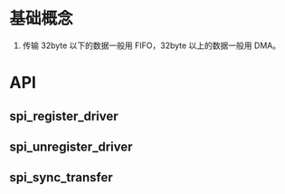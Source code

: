 # 基础概念

1. 传输 32byte 以下的数据一般用 FIFO，32byte 以上的数据一般用 DMA。



# API

## spi_register_driver



## spi_unregister_driver



## spi_sync_transfer


